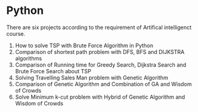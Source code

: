 # Python
There are six projects according to the requirement of Artifical intelligenct course.

1. How to solve TSP with Brute Force Algorithm in Python
2. Comparison of shortest path problem with DFS, BFS and DIJKSTRA algorithms
3. Comparison of Running time for Greedy Search, Dijkstra Search and Brute Force Search about TSP 
4. Solving Travelling Sales Man problem with Genetic Algorithm
5. Comparison of Genetic Algorithm and Combination of GA and Wisdom of Crowds  
6. Solve Minimum k-cut problem with Hybrid of Genetic Algorithm and Wisdom of Crowds
